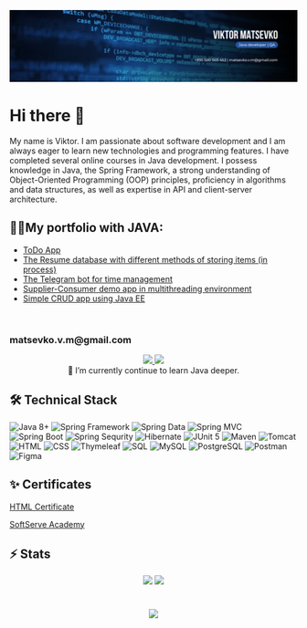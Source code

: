<!--
**matsevkoVM/matsevkoVM** is a ✨ _special_ ✨ repository because its `README.md` (this file) appears on your GitHub profile.

Here are some ideas to get you started:

- 🔭 I’m currently working on ...
- 🌱 I’m currently learning ...
- 👯 I’m looking to collaborate on ...
- 🤔 I’m looking for help with ...
- 💬 Ask me about ...
- 📫 How to reach me: ...
- 😄 Pronouns: ...
- ⚡ Fun fact: ...
-->

<p align="center">
<img src="https://github.com/matsevkoVM/matsevkoVM/blob/main/LinkedIn%20cover%20-%201.png" alt="Header"/>
</p>
<h1>
Hi there 👋
</h1>
<p>
My name is Viktor. I am passionate about software development and I 
am always eager to learn new technologies and programming features. 
I have completed several online courses in Java development. I possess knowledge in Java, the Spring Framework, a strong understanding of Object-Oriented Programming (OOP) principles, proficiency in algorithms and data structures, as well as expertise in API and client-server architecture.
</p>

👨‍💻My portfolio with JAVA:
------------------------------------
<p>
<ul>
        <li>
            <a href="https://github.com/matsevkoVM/ToDoREST_API"> 
                ToDo App
            </a>
        </li>
        <li>
            <a href="https://github.com/matsevkoVM/basejava"> 
                The Resume database with different methods of storing items (in process) 
            </a>
        </li>
        <li>
            <a href="https://github.com/matsevkoVM/Matsevko_Pomodoro_Bot_TG"> 
                The Telegram bot for time management 
            </a>
        </li>
        <li>
                <a href="https://github.com/matsevkoVM/Supplier-Consumer_Demo">
                        Supplier-Consumer demo app in multithreading environment
                </a>
        </li>
        <li>
                <a href="https://github.com/matsevkoVM/Primitive-CRUD-app">
                        Simple CRUD app using Java EE
                </a>
        </li>
</ul>
<br>
<h3 allign="center>"
    💬 How to reach me: <a href='mailto:matsevko.v.m@gmail.com'>matsevko.v.m@gmail.com</a> 
</h3>
<p align='center'>
   <a href="https://www.linkedin.com/in/viktor-matsevko-b6ba6519a/" target="_blank" rel="noopener noreferer">
       <img src="https://img.shields.io/badge/linkedin-%230077B5.svg?&style=for-the-badge&logo=linkedin&logoColor=white"/>
   </a>
   <a href="https://t.me/matsevkoVM" target="_blank" rel="noopener noreferer">
       <img src="https://img.shields.io/badge/Telegram-2CA5E0?style=for-the-badge&logo=telegram&logoColor=white"/>
   </a>
   <br>
  🌱 I’m currently continue to learn Java deeper.


## 🛠 Technical Stack 
![Java 8+](https://img.shields.io/badge/-Java-2C2C38?style=for-the-badge&logo=oracle&logoColor=C74634)
![Spring Framework](https://img.shields.io/badge/-Spring-2C2C38?style=for-the-badge&logo=spring)
![Spring Data](https://img.shields.io/badge/-Spring_Data-2C2C38?style=for-the-badge&logo=spring)
![Spring MVC](https://img.shields.io/badge/-Spring_MVC-2C2C38?style=for-the-badge&logo=spring)
![Spring Boot](https://img.shields.io/badge/-Spring_Boot-2C2C38?style=for-the-badge&logo=spring)
![Spring Sequrity](https://img.shields.io/badge/-Spring_Sequrity-2C2C38?style=for-the-badge&logo=spring)
![Hibernate](https://img.shields.io/badge/-Hibernate-2C2C38?style=for-the-badge&logo=hibernate)
![JUnit 5](https://img.shields.io/badge/-JUnit-2C2C38?style=for-the-badge&logo=junit5)
![Maven](https://img.shields.io/badge/-Maven-2C2C38?style=for-the-badge&logo=apachemaven)
![Tomcat](https://img.shields.io/badge/-Tomcat-2C2C38?style=for-the-badge&logo=apachetomcat)
![HTML](https://img.shields.io/badge/-HTML-2C2C38?style=for-the-badge&logo=html5)
![CSS](https://img.shields.io/badge/-CSS-2C2C38?style=for-the-badge&logo=CSS3)
![Thymeleaf](https://img.shields.io/badge/-Thymeleaf-2C2C38?style=for-the-badge&logo=Thymeleaf)
![SQL](https://img.shields.io/badge/-SQL-2C2C38?style=for-the-badge&logo=SQL)
![MySQL](https://img.shields.io/badge/-MySQL-2C2C38?style=for-the-badge&logo=MySQL)
![PostgreSQL](https://img.shields.io/badge/-PostgreSQL-2C2C38?style=for-the-badge&logo=PostgreSQL)
![Postman](https://img.shields.io/badge/-Postman-2C2C38?style=for-the-badge&logo=Postman)
![Figma](https://img.shields.io/badge/-Figma-2C2C38?style=for-the-badge&logo=Figma)
    
<h2> ✨ Certificates </h2>  
<p align='left'>
    <a href="https://drive.google.com/file/d/1dEp0L4r6ga0Azx3qYKQujuYAI5jUASq8/view?usp=share_link">
        HTML Certificate
    </a>
</p>
<p align='left'>
        <a href="https://github.com/matsevkoVM/Certificates/blob/main/SoftServe%20Academy.pdf">
                SoftServe Academy
        </a>
</p>
<h2> ⚡ Stats </h2>
<p align='center'>
   <a href="https://github-readme-stats.vercel.app/api?username=matsevkoVM&show_icons=true&count_private=true"><img
           height=150
           src="https://github-readme-stats.vercel.app/api?username=matsevkoVM&show_icons=true&count_private=true&theme=merko"/></a>
   <a href="https://github.com/matsevkoVM/github-readme-stats"><img height=150
                                                                  src="https://github-readme-stats.vercel.app/api/top-langs/?username=matsevkoVM&layout=compact&theme=merko"/></a>
</p>

<div align="center" style="margin: 40px 0">
   <a href="https://github.com/matsevkoVM/github-profile-views-counter">
       <img width="175px" src="https://komarev.com/ghpvc/?username=matsevkoVM&color=DE002D">
   </a>
</div>


